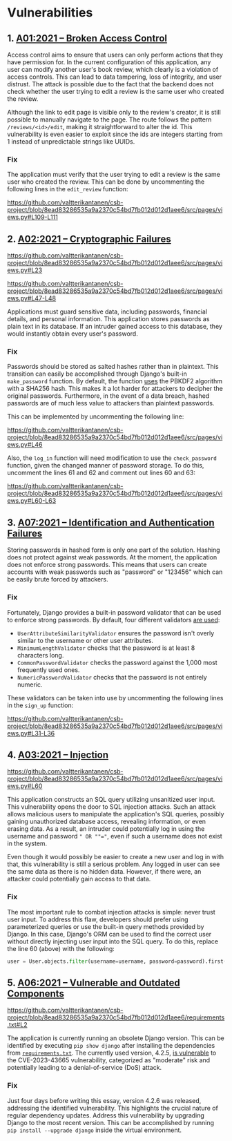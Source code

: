 # Vulnerabilities

## 1. [A01:2021 – Broken Access Control](https://owasp.org/Top10/A01_2021-Broken_Access_Control/)

Access control aims to ensure that users can only perform actions that they have permission for. In the current configuration of this application, any user can modify another user's book review, which clearly is a violation of access controls. This can lead to data tampering, loss of integrity, and user distrust. The attack is possible due to the fact that the backend does not check whether the user trying to edit a review is the same user who created the review.

Although the link to edit page is visible only to the review's creator, it is still possible to manually navigate to the page. The route follows the pattern `/reviews/<id>/edit`, making it straightforward to alter the id. This vulnerability is even easier to exploit since the ids are integers starting from 1 instead of unpredictable strings like UUIDs.

### Fix

The application must verify that the user trying to edit a review is the same user who created the review. This can be done by uncommenting the following lines in the `edit_review` function:

https://github.com/valtterikantanen/csb-project/blob/8ead83286535a9a2370c54bd7fb012d012d1aee6/src/pages/views.py#L109-L111

## 2. [A02:2021 – Cryptographic Failures](https://owasp.org/Top10/A02_2021-Cryptographic_Failures/)

https://github.com/valtterikantanen/csb-project/blob/8ead83286535a9a2370c54bd7fb012d012d1aee6/src/pages/views.py#L23

https://github.com/valtterikantanen/csb-project/blob/8ead83286535a9a2370c54bd7fb012d012d1aee6/src/pages/views.py#L47-L48

Applications must guard sensitive data, including passwords, financial details, and personal information. This application stores passwords as plain text in its database. If an intruder gained access to this database, they would instantly obtain every user's password.

### Fix

Passwords should be stored as salted hashes rather than in plaintext. This transition can easily be accomplished through Django's built-in `make_password` function. By default, the function [uses](https://docs.djangoproject.com/en/4.2/topics/auth/passwords/#how-django-stores-passwords) the PBKDF2 algorithm with a SHA256 hash. This makes it a lot harder for attackers to decipher the original passwords. Furthermore, in the event of a data breach, hashed passwords are of much less value to attackers than plaintext passwords.

This can be implemented by uncommenting the following line:

https://github.com/valtterikantanen/csb-project/blob/8ead83286535a9a2370c54bd7fb012d012d1aee6/src/pages/views.py#L46

Also, the `log_in` function will need modification to use the `check_password` function, given the changed manner of password storage. To do this, uncomment the lines 61 and 62 and comment out lines 60 and 63:

https://github.com/valtterikantanen/csb-project/blob/8ead83286535a9a2370c54bd7fb012d012d1aee6/src/pages/views.py#L60-L63

## 3. [A07:2021 – Identification and Authentication Failures](https://owasp.org/Top10/A07_2021-Identification_and_Authentication_Failures/)

Storing passwords in hashed form is only one part of the solution. Hashing does not protect against weak passwords. At the moment, the application does not enforce strong passwords. This means that users can create accounts with weak passwords such as "password" or "123456" which can be easily brute forced by attackers.

### Fix

Fortunately, Django provides a built-in password validator that can be used to enforce strong passwords. By default, four different validators [are used](/src/config/settings.py#L88-L101):

- `UserAttributeSimilarityValidator` ensures the password isn't overly similar to the username or other user attributes.
- `MinimumLengthValidator` checks that the password is at least 8 characters long.
- `CommonPasswordValidator` checks the password against the 1,000 most frequently used ones.
- `NumericPasswordValidator` checks that the password is not entirely numeric.

These validators can be taken into use by uncommenting the following lines in the `sign_up` function:

https://github.com/valtterikantanen/csb-project/blob/8ead83286535a9a2370c54bd7fb012d012d1aee6/src/pages/views.py#L31-L36

## 4. [A03:2021 – Injection](https://owasp.org/Top10/A03_2021-Injection/)

https://github.com/valtterikantanen/csb-project/blob/8ead83286535a9a2370c54bd7fb012d012d1aee6/src/pages/views.py#L60

This application constructs an SQL query utilizing unsanitized user input. This vulnerability opens the door to SQL injection attacks. Such an attack allows malicious users to manipulate the application's SQL queries, possibly gaining unauthorized database access, revealing information, or even erasing data. As a result, an intruder could potentially log in using the username and password `" OR ""="`, even if such a username does not exist in the system.

Even though it would possibly be easier to create a new user and log in with that, this vulnerability is still a serious problem. Any logged in user can see the same data as there is no hidden data. However, if there were, an attacker could potentially gain access to that data.

### Fix

The most important rule to combat injection attacks is simple: never trust user input. To address this flaw, developers should prefer using parameterized queries or use the built-in query methods provided by Django. In this case, Django's ORM can be used to find the correct user without directly injecting user input into the SQL query. To do this, replace the line 60 (above) with the following:

```python
user = User.objects.filter(username=username, password=password).first()
```

## 5. [A06:2021 – Vulnerable and Outdated Components](https://owasp.org/Top10/A06_2021-Vulnerable_and_Outdated_Components/)

https://github.com/valtterikantanen/csb-project/blob/8ead83286535a9a2370c54bd7fb012d012d1aee6/requirements.txt#L2

The application is currently running an obsolete Django version. This can be identified by executing `pip show django` after installing the dependencies from [`requirements.txt`](/requirements.txt). The currently used version, 4.2.5, [is vulnerable](https://github.com/django/django/blob/main/docs/releases/4.2.6.txt) to the CVE-2023-43665 vulnerability, categorized as "moderate" risk and potentially leading to a denial-of-service (DoS) attack.

### Fix

Just four days before writing this essay, version 4.2.6 was released, addressing the identified vulnerability. This highlights the crucial nature of regular dependency updates. Address this vulnerability by upgrading Django to the most recent version. This can be accomplished by running `pip install --upgrade django` inside the virtual environment.
